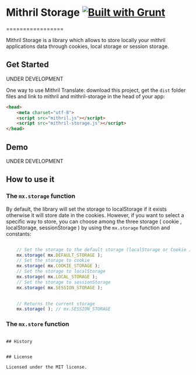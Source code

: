 # Mithril Storage [![Built with Grunt](https://cdn.gruntjs.com/builtwith.png)](http://gruntjs.com/)
=================

Mithril Storage is a library which allows to store locally your mithril applications data through cookies, local storage or
session storage.

## Get Started

UNDER DEVELOPMENT

One way to use Mithril Translate: download this project, get the `dist` folder files and link to mithril and mithril-storage in the head of your app:

```html
<head>
    <meta charset="utf-8">
    <script src="mithril.js"></script>
    <script src="mithril-storage.js"></script>
</head>
```


## Demo

UNDER DEVELOPMENT

## How to use it

### The `mx.storage` function

By default, the library will set the storage to localStorage if it exists otherwise it will store date in the cookies. However, if you want to select a specific way to store, you can choose among the three storage ( cookie , localStorage, sessionStorage ) by using the `mx.storage` function and constants:

```js

    // Set the storage to the default storage (localStorage or Cookie )
    mx.storage( mx.DEFAULT_STORAGE );
    // Set the storage to cookie
    mx.storage( mx.COOKIE_STORAGE );
    // Set the storage to localStorage
    mx.storage( mx.LOCAL_STORAGE );
    // Set the storage to sessionStorage
    mx.storage( mx.SESSION_STORAGE );

    
    // Returns the current storage
    mx.storage( ); // mx.SESSION_STORAGE
```

### The `mx.store` function

```

## History


## License

Licensed under the MIT license.
